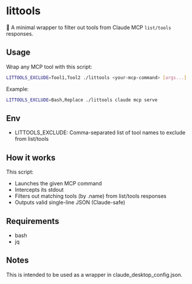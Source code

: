 # littools

🧼 A minimal wrapper to filter out tools from Claude MCP `list/tools` responses.

## Usage

Wrap any MCP tool with this script:

```bash
LITTOOLS_EXCLUDE=Tool1,Tool2 ./littools <your-mcp-command> [args...]
```

Example:

```bash
LITTOOLS_EXCLUDE=Bash,Replace ./littools claude mcp serve
```

## Env

- LITTOOLS_EXCLUDE: Comma-separated list of tool names to exclude from list/tools

## How it works

This script:

- Launches the given MCP command
- Intercepts its stdout
- Filters out matching tools (by .name) from list/tools responses
- Outputs valid single-line JSON (Claude-safe)

## Requirements

- bash
- jq

## Notes

This is intended to be used as a wrapper in claude_desktop_config.json.
